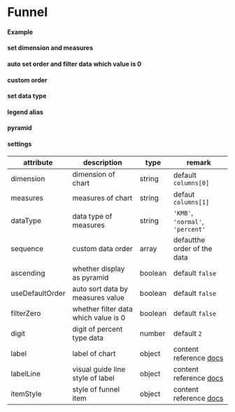 # Funnel

#### Example

<vuep template="#simple-funnel"></vuep>

<script v-pre type="text/x-template" id="simple-funnel">
<template>
  <ve-funnel :data="chartData"></ve-funnel>
</template>

<script>
  export default {
    data () {
      return {
        chartData: {
          columns: ['status', 'status1', 'value'],
          rows: [
            { 'status': 'display', 'status1': 'display1', 'value': 900 },
            { 'status': 'visit', 'status1': 'visit1', 'value': 600 },
            { 'status': 'click', 'status1': 'click1', 'value': 300 },
            { 'status': 'order', 'status1': 'order1', 'value': 100 }
          ]
        }
      }
    }
  }
</script>
</script>

#### set dimension and measures

<vuep template="#custom-demision-funnel"></vuep>

<script v-pre type="text/x-template" id="custom-demision-funnel">
<template>
  <ve-funnel :data="chartData" :settings="chartSettings"></ve-funnel>
</template>

<script>
  export default {
    data () {
      this.chartSettings = {
        dimension: 'status1',
        measures: 'value'
      }
      return {
        chartData: {
          columns: ['status', 'status1', 'value'],
          rows: [
            { 'status': 'display', 'status1': 'display1', 'value': 900 },
            { 'status': 'visit', 'status1': 'visit1', 'value': 600 },
            { 'status': 'click', 'status1': 'click1', 'value': 300 },
            { 'status': 'order', 'status1': 'order1', 'value': 100 }
          ]
        }
      }
    }
  }
</script>
</script>

#### auto set order and filter data which value is 0

<vuep template="#use-default-filter"></vuep>

<script v-pre type="text/x-template" id="use-default-filter">
<template>
  <ve-funnel :data="chartData" :settings="chartSettings"></ve-funnel>
</template>

<script>
  export default {
    data () {
      this.chartSettings = {
        useDefaultOrder: true,
        filterZero: true
      }
      return {
        chartData: {
          columns: ['status', 'value'],
          rows: [
            { 'status': 'display', 'value': 900 },
            { 'status': 'visit', 'value': 100 },
            { 'status': 'zeroValue', 'value': 0 },
            { 'status': 'click', 'value': 300 },
            { 'status': 'order', 'value': 200 }
          ]
        }
      }
    }
  }
</script>
</script>

#### custom order

<vuep template="#custom-order-funnel"></vuep>

<script v-pre type="text/x-template" id="custom-order-funnel">
<template>
  <ve-funnel :data="chartData" :settings="chartSettings"></ve-funnel>
</template>

<script>
  export default {
    data () {
      this.chartSettings = {
        sequence: ['order', 'click', 'visit', 'display']
      }
      return {
        chartData: {
          columns: ['status', 'value'],
          rows: [
            { 'status': 'display', 'value': 900 },
            { 'status': 'visit', 'value': 600 },
            { 'status': 'click', 'value': 300 },
            { 'status': 'order', 'value': 100 }
          ]
        }
      }
    }
  }
</script>
</script>

#### set data type

<vuep template="#custom-datatype-funnel"></vuep>

<script v-pre type="text/x-template" id="custom-datatype-funnel">
<template>
  <ve-funnel :data="chartData" :settings="chartSettings"></ve-funnel>
</template>

<script>
  export default {
    data () {
      this.chartSettings = {
        dataType: 'percent'
      }
      return {
        chartData: {
          columns: ['status', 'value'],
          rows: [
            { 'status': 'display', 'value': 0.9 },
            { 'status': 'visit', 'value': 0.6 },
            { 'status': 'click', 'value': 0.3 },
            { 'status': 'order', 'value': 0.1 }
          ]
        }
      }
    }
  }
</script>
</script>

#### legend alias

<vuep template="#change-legend-name"></vuep>

<script v-pre type="text/x-template" id="change-legend-name">
<template>
  <ve-funnel :data="chartData" :settings="chartSettings"></ve-funnel>
</template>

<script>
  export default {
    data () {
      this.chartSettings = {
        legendName: {
          'order': 'orderItem'
        }
      }
      return {
        chartData: {
          columns: ['status', 'value'],
          rows: [
            { 'status': 'display', 'value': 0.9 },
            { 'status': 'visit', 'value': 0.6 },
            { 'status': 'click', 'value': 0.3 },
            { 'status': 'order', 'value': 0.1 }
          ]
        }
      }
    }
  }
</script>
</script>

#### pyramid

<vuep template="#pyramid-funnel"></vuep>

<script v-pre type="text/x-template" id="pyramid-funnel">
<template>
  <ve-funnel :data="chartData" :settings="chartSettings"></ve-funnel>
</template>

<script>
  export default {
    data () {
      this.chartSettings = {
        ascending: true
      }
      return {
        chartData: {
          columns: ['status', 'value'],
          rows: [
            { 'status': 'display', 'value': 900 },
            { 'status': 'visit', 'value': 600 },
            { 'status': 'click', 'value': 300 },
            { 'status': 'order', 'value': 100 }
          ]
        }
      }
    }
  }
</script>
</script>

#### settings

| attribute | description | type | remark |
| --- | --- | --- | --- |
| dimension | dimension of chart | string | default `columns[0]` |
| measures | measures of chart | string | defaut `columns[1]` |
| dataType | data type of measures | string | `'KMB'`, `'normal'`, `'percent'` |
| sequence | custom data order | array | defautthe order of the data |
| ascending | whether display as pyramid | boolean | default `false` |
| useDefaultOrder | auto sort data by measures value | boolean | default `false` |
| filterZero | whether filter data which value is 0 | boolean | default `false` |
| digit | digit of percent type data | number | default `2` |
| label | label of chart | object | content reference [docs](http://ecomfe.github.io/echarts-doc/public/en/option.html#series-funnel.label) |
| labelLine | visual guide line style of label | object | content reference [docs](http://ecomfe.github.io/echarts-doc/public/en/option.html#series-funnel.labelLine) |
| itemStyle | style of funnel item | object | content reference [docs](http://ecomfe.github.io/echarts-doc/public/en/option.html#series-funnel.itemStyle) |
